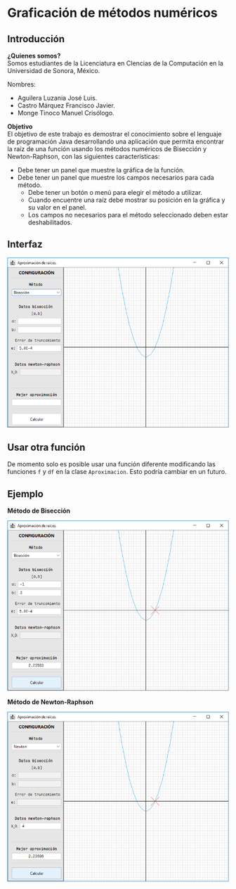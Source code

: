 # Graficación de métodos numéricos

## Introducción

**¿Quienes somos?**  
Somos estudiantes de la Licenciatura en CIencias de la Computación en la Universidad de Sonora, México.

Nombres:
- Aguilera Luzania José Luis.
- Castro Márquez Francisco Javier.
- Monge Tinoco Manuel Crisólogo.

**Objetivo**  
El objetivo de este trabajo es demostrar el conocimiento sobre el lenguaje de programación Java desarrollando una aplicación que permita encontrar la raíz de una función usando los métodos numéricos de Bisección y Newton-Raphson, con las siguientes características:
- Debe tener un panel que muestre la gráfica de la función.
- Debe tener un panel que muestre los campos necesarios para cada método.
	- Debe tener un botón o menú para elegir el método a utilizar.
	- Cuando encuentre una raíz debe mostrar su posición en la gráfica y su valor en el panel.
	- Los campos no necesarios para el método seleccionado deben estar deshabilitados.

## Interfaz

<p align="center">
  <img  src="Imagenes/nuevaUI.png">
</p>

## Usar otra función
De momento solo es posible usar una función diferente modificando las funciones `f` y `df` en la clase `Aproximacion`. Esto podría cambiar en un futuro.

## Ejemplo

**Método de Bisección**
<p align="center">
  <img  src="Imagenes/nuevaUIBiseccion.png">
</p>

**Método de Newton-Raphson**
<p align="center">
  <img  src="Imagenes/nuevaUINewton.png">
</p>
